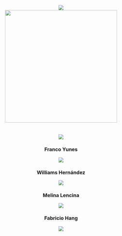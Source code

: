 <h1 align="center">
  
  <img src="https://readme-typing-svg.herokuapp.com?font=Roboto+Slab&size=30&duration=2000&color=7F37D4&center=true&lines=Our+first+project!+%F0%9F%92%BB" />
  <br />
  <img src="https://media.giphy.com/media/h408T6Y5GfmXBKW62l/giphy.gif" width="370"/>

</h1>

<div id="users" align="center">
  
  <h1 align="center"><img src="https://readme-typing-svg.herokuapp.com?font=Roboto+Slab&size=30&duration=2000&color=7F37D4&center=true&lines=Developed+by%3A" /></h1>
    <h3>Franco Yunes</h3>
      <a href="https://github.com/fyunes">
        <img src="https://img.shields.io/badge/GitHub-black?logo=github&logoColor=white&style=for-the-badge" />
      </a>
    <h3>Williams Hernández</h3>
      <a href="https://github.com/hernandw">
        <img src="https://img.shields.io/badge/GitHub-black?logo=github&logoColor=white&style=for-the-badge" />
      </a>
    <h3>Melina Lencina</h3>
       <a href="https://github.com/MelinaLencina">
        <img src="https://img.shields.io/badge/GitHub-black?logo=github&logoColor=white&style=for-the-badge" />
       </a> 
       <h3>Fabricio Hang</h3>
       <a href="https://github.com/saveasfabri">
        <img src="https://img.shields.io/badge/GitHub-black?logo=github&logoColor=white&style=for-the-badge" />
       </a> 
  
</div>
